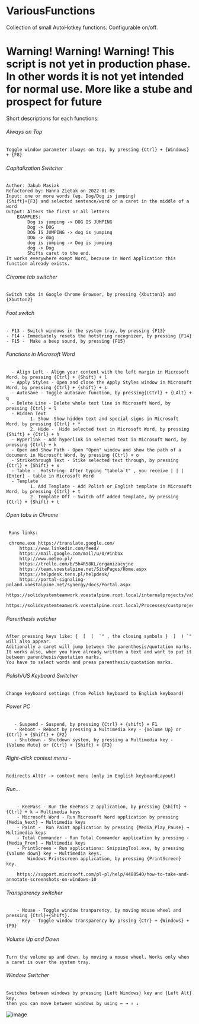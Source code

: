 # VariousFunctions
Collection of small AutoHotkey functions. Configurable on/off.

# **Warning! Warning! Warning! This script is not yet in production phase. In other words it is not yet intended for normal use. More like a stube and prospect for future** #


Short descriptions for each functions:

###### Always on Top
 	Toggle window parameter always on top, by pressing {Ctrl} + {Windows} + {F8}
	
###### Capitalization Switcher
	Author: Jakub Masiak
	Refactored by: Hanna Ziętak on 2022-01-05
	Input: one or more words (eg. Dog/Dog is jumping)
	{Shift}+{F3} and selected sentence/word or a caret in the middle of a word
	Output: Alters the first or all letters
		EXAMPLES:
			Dog is jumping -> DOG IS JUMPING
			Dog -> DOG
			DOG IS JUMPING -> dog is jumping
			DOG -> dog
			dog is jumping -> Dog is jumping
			dog -> Dog
			Shifts caret to the end.
	It works everywhere exept Word, because in Word Application this function already exists.

###### Chrome tab switcher
	Switch tabs in Google Chrome Browser, by pressing {Xbutton1} and {Xbutton2}

###### Foot switch 
    - F13 - Switch windows in the system tray, by pressing {F13}
    - F14 - Immediately resets the hotstring recognizer, by pressing {F14}
    - F15 -  Make a beep sound, by pressing {F15}
    
###### Functions in Microsoft Word 
      - Align Left - Align your content with the left margin in Microsoft Word, by pressing {Ctrl} + {Shift} + l
      - Apply Styles - Open and close the Apply Styles window in Microsoft Word, by pressing {Ctrl} + {shift} + s
      - Autosave - Toggle autosave function, by pressing{LCtrl} + {LAlt} + q
      - Delete Line - Delete whole text line in Microsoft Word, by pressing {Ctrl} + l
      - Hidden Text 
          	 1. Show -Show hidden text and special signs in Microsoft Word, by pressing {Ctrl} + *
         	 2. Hide -  Hide selected text in Microsoft Word, by pressing {Shift} + {Ctrl} + h
      - Hyperlink - Add hyperlink in selected text in Microsoft Word, by pressing {Ctrl} + k
      - Open and Show Path - Open "Open" window and show the path of a document in Microsoft Word, by pressing {Ctrl} + o
      - Strikethrough Text - Stike selected text through, by pressing {Ctrl} + {Shift} + x
      - Table -  Hotstring: After typing "tabela`t" , you receive | | |{Enter} - table in Microsoft Word
      - Template
          	 1. Add Template - Add Polish or English template in Microsoft Word, by pressing {Ctrl} + t
          	 2. Template Off - Switch off added template, by pressing {Ctrl} + {Shift} + t
###### Open tabs in Chrome 
	 Runs links:

	 chrome.exe https://translate.google.com/
         https://www.linkedin.com/feed/
         https://mail.google.com/mail/u/0/#inbox
         http://www.meteo.pl/
         https://trello.com/b/5h4R58KL/organizacyjne
         https://team.voestalpine.net/SitePages/Home.aspx
         https://helpdesk.tens.pl/helpdesk/
         https://portal-signaling-poland.voestalpine.net/synergy/docs/Portal.aspx
         https://solidsystemteamwork.voestalpine.root.local/internalprojects/vaSupp/CPS/SitePages/Home.aspx
         https://solidsystemteamwork.voestalpine.root.local/Processes/custprojects/780MDSUpgradeKit/SitePages/Home.aspx
	 
###### Parenthesis watcher
	After pressing keys like: {  [  (  `" , the closing symbols }  ]  ) `" will also appear. 
	Aditionally a caret will jump between the parenthesis/quotation marks. 
	It works also, when you have already written a text and want to put it between parenthesis/quotation marks. 
	You have to select words and press parenthesis/quotation marks.
	
###### Polish/US Keyboard Switcher
	Change keyboard settings (from Polish keyboard to English keyboard) 
	
###### Power PC 
       - Suspend - Suspend, by pressing {Ctrl} + {shift} + F1
       - Reboot - Reboot by pressing a Multimedia key - {Volume Up} or {Ctrl} + {Shift} + {F2}
       - Shutdown - Shutdown system, by pressing a Multimedia key - {Volume Mute} or {Ctrl} + {Shift} + {F3}
       
###### Right-click context menu -
	Redirects AltGr -> context menu (only in English keyboardLayout)
###### Run...
        - KeePass - Run the KeePass 2 application, by pressing {Shift} + {Ctrl} + k → Multimedia keys
        - Microsoft Word - Run Microsoft Word application by pressing {Media_Next} → Multimedia keys
        - Paint -  Run Paint application by pressing {Media_Play_Pause} → Multimedia keys
        - Total Commander - Run Total Commander application by pressing - {Media_Prev} → Multimedia keys
        - PrintScreen - Run applications: SnippingTool.exe, by pressing {Volume down} key → Multimedia keys. 
			Windows Printscreen application, by pressing {PrintScreen} key.

        https://support.microsoft.com/pl-pl/help/4488540/how-to-take-and-annotate-screenshots-on-windows-10    
	  
###### Transparency switcher
        - Mouse - Toggle window tranparency, by moving mouse wheel and pressing {Ctrl}+{Shift}.
        - Key - Toggle window transparency by prssing {Ctr} + {Windows} + {F9}
###### Volume Up and Down
	Turn the volume up and down, by moving a mouse wheel. Works only when a caret is over the system tray.
###### Window Switcher 
	Switches between windows by pressing {Left Windows} key and {Left Alt} key,
	then you can move between windows by using ← → ↑ ↓ 

![image](https://user-images.githubusercontent.com/95625092/154947268-7569504e-296a-4b22-8dad-dccce149a9e8.png)
